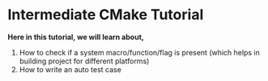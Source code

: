 Intermediate CMake Tutorial
===========================

**Here in this tutorial, we will learn about,**
1. How to check if a system macro/function/flag is present (which helps in building project for different platforms)
2. How to write an auto test case
